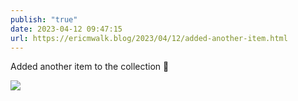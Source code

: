 ```yaml
---
publish: "true"
date: 2023-04-12 09:47:15
url: https://ericmwalk.blog/2023/04/12/added-another-item.html
---
```


Added another item to the collection 🧡



![](https://ericmwalk.blog/uploads/2023/bebd311ce6.jpg)
